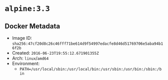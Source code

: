 # `alpine:3.3`

## Docker Metadata

- Image ID: `sha256:47cf20d8c26c46fff71be614d9f54997edacfe8d46d51769706e5aba94b16f2b`
- Created: `2016-06-23T19:55:12.671901355Z`
- Arch: `linux`/`amd64`
- Environment:
  - `PATH=/usr/local/sbin:/usr/local/bin:/usr/sbin:/usr/bin:/sbin:/bin`
